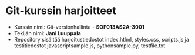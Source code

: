 # Git-kurssin harjoitteet
- Kurssin nimi: Git-versionhallinta - **SOF013AS2A-3001**
- Tekijän nimi: **Jani Luuppala**
- Repository sisältää harjoitustiedostot index.htlml, styles.css, scripts.js ja testitiedostot javascriptsample.js, pythonsample.py, testfile.txt
